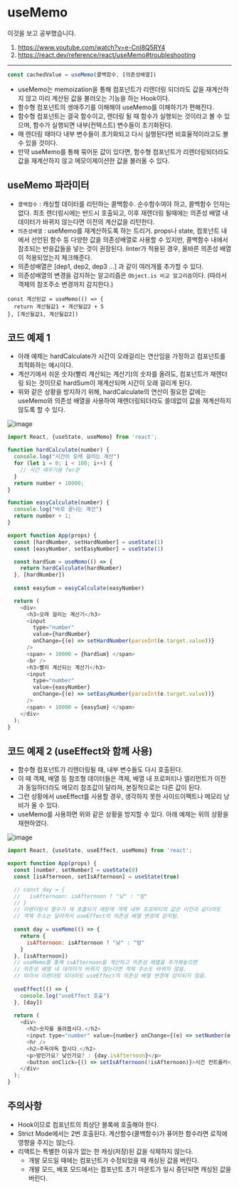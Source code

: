 # useMemo

이것을 보고 공부했습니다.
1. https://www.youtube.com/watch?v=e-CnI8Q5RY4
2. https://react.dev/reference/react/useMemo#troubleshooting

---

```js
const cachedValue = useMemo(콜백함수, [의존성배열])
```
- useMemo는 memoization을 통해 컴포넌트가 리렌더링 되더라도 값을 재계산하지 않고 미리 계산된 값을 불러오는 기능을 하는 Hook이다.
- 함수형 컴포넌트의 생애주기를 이해해야 useMemo를 이해하기가 편해진다.
- 함수형 컴포넌트는 결국 함수이고, 렌더링 될 때 함수가 실행되는 것이라고 볼 수 있으며, 함수가 실행되면 내부(컨텍스트) 변수들이 초기화된다.
- 매 렌더링 때마다 내부 변수들이 초기화되고 다시 실행된다면 비효율적이라고도 볼 수 있을 것이다.
- 만약 useMemo를 통해 묶어둔 값이 있다면, 함수형 컴포넌트가 리렌더링되더라도 값을 재계산하지 않고 메모이제이션한 값을 불러올 수 있다.

## useMemo 파라미터
- `콜백함수` : 캐싱할 데이터를 리턴하는 콜백함수. 순수함수여야 하고, 콜백함수 인자는 없다. 
최초 렌더링시에는 반드시 호출되고, 이후 재렌더링 될때에는 의존성 배열 내 데이터가 바뀌지 않는다면 이전의 계산값을 리턴한다.
- `의존성배열` : useMemo를 재계산하도록 하는 트리거. props나 state, 컴포넌트 내에서 선언된 함수 등 다양한 값을 의존성배열로 사용할 수 있지만, 콜백함수 내에서 참조되는 반응값들을 넣는 것이 권장된다.
linter가 적용된 경우, 올바른 의존성 배열이 적용되었는지 체크해준다.
- 의존성배열은 [dep1, dep2, dep3 ...] 과 같이 여러개를 추가할 수 있다.
- 의존성배열의 변경을 감지하는 알고리즘은 `Object.is 비교 알고리즘`이다. (따라서 객체의 참조주소 변경까지 감지한다.)
 
```
const 계산된값 = useMemo(() => {
  return 계산될값1 + 계산될값2 + 5
}, [계산될값1, 계산될값2])
```
## 코드 예제 1
- 아래 예제는 hardCalculate가 시간이 오래걸리는 연산임을 가정하고 컴포넌트를 최적화하는 예시이다.
- 계산기에서 쉬운 숫자(빨리 계산되는 계산기)의 숫자를 올려도, 컴포넌트가 재렌더링 되는 것이므로 hardSum이 재계산되며 시간이 오래 걸리게 된다.
- 위와 같은 상황을 방지하기 위해, hardCalculate의 연산이 필요한 값에는 useMemo와 의존성 배열을 사용하여 재렌더링되더라도 쓸데없이 값을 재계산하지 않도록 할 수 있다.

![image](https://github.com/2duckchun/2duckchun/assets/92588154/785610f2-cb90-4403-a3ef-2568a0790ed9)

```js
import React, {useState, useMemo} from 'react';

function hardCalculate(number) {
  console.log("시간이 오래 걸리는 계산")
  for (let i = 0; i < 100; i++) {
    // 시간 때우기용 for문
  }
  return number + 10000;
}

function easyCalculate(number) {
  console.log("바로 끝나는 계산")
  return number + 1;
}

export function App(props) {
  const [hardNumber, setHardNumber] = useState(1)
  const [easyNumber, setEasyNumber] = useState(1)

  const hardSum = useMemo(() => {
    return hardCalculate(hardNumber)
  }, [hardNumber])
  
  const easySum = easyCalculate(easyNumber)

  return (
    <div>
      <h3>오래 걸리는 계산기</h3>
      <input 
        type="number"
        value={hardNumber}
        onChange={(e) => setHardNumber(parseInt(e.target.value))}
      />
      <span> + 10000 = {hardSum} </span>
      <br />
      <h3>빨리 계산되는 계산기</h3>
      <input 
        type="number"
        value={easyNumber}
        onChange={(e) => setEasyNumber(parseInt(e.target.value))}
      />
      <span> + 10000 = {easySum} </span>
    </div>
  );
}
```

## 코드 예제 2 (useEffect와 함께 사용)
- 함수형 컴포넌트가 리렌더링될 때, 내부 변수들도 다시 호출된다.
- 이 때 객체, 배열 등 참조형 데이터들은 객체, 배열 내 프로퍼티나 엘리먼트가 이전과 동일하더라도 메모리 참조값이 달라져, 본질적으로는 다른 값이 된다.
- 그런 상황에서 useEffect를 사용할 경우, 생각하지 못한 사이드이펙트나 메모리 낭비가 올 수 있다.
- useMemo를 사용하면 위와 같은 상황을 방지할 수 있다. 아래 예제는 위의 상황을 재현하였다. 

![image](https://github.com/2duckchun/2duckchun/assets/92588154/e421d602-ed54-482d-b0b9-c6b169ab51bf)

```js
import React, {useState, useEffect, useMemo} from 'react';

export function App(props) {
  const [number, setNumber] = useState(0)
  const [isAfternoon, setIsAfternoon] = useState(true)

  // const day = {
  //   isAfternoon: isAfternoon ? "낮" : "밤"
  // } 
  // 리렌더링시 함수가 재 호출되기 때문에 객체 내부 프로퍼티의 값은 이전과 같더라도
  // 객체 주소는 달라져서 useEffect의 의존성 배열 변경에 감지됨.
  
  const day = useMemo(() => {
    return {
      isAfternoon: isAfternoon ? "낮" : "밤"
    }
  }, [isAfternoon])
  // useMemo를 통해 isAfternoon을 계산하고 의존성 배열을 추가해놓으면
  // 의존성 배열 내 데이터가 바뀌지 않는다면 객체 주소도 바뀌지 않음.
  // 따라서 리렌더링 되더라도 useEffect의 의존성 배열 변경에 감지되지 않음.
  
  useEffect(() => {
    console.log("useEffect 호출")
  }, [day])
  
  return (
    <div>
      <h2>숫자를 올려봅시다.</h2>
      <input type="number" value={number} onChange={(e) => setNumber(e.target.value)} />
      <hr />
      <h2>주독야독 합시다.</h2>
      <p>밤인가요? 낮인가요? : {day.isAfternoon}</p>
      <button onClick={() => setIsAfternoon(!isAfternoon)}>시간 컨트롤러</button>
    </div>
  );
}
```

## 주의사항
- Hook이므로 컴포넌트의 최상단 블록에 호출해야 한다.
- Strict Mode에서는 2번 호출된다. 계산함수(콜백함수)가 퓨어한 함수라면 로직에 영향을 주지는 않는다.
- 리액트는 특별한 이유가 없는 한 캐싱(저장)된 값을 삭제하지 않는다.
  - 개발 모드일 때에는 컴포넌트가 수정되었을 때 캐싱된 값을 버린다.
  - 개발 모드, 배포 모드에서는 컴포넌트 초기 마운트가 일시 중단되면 캐싱된 값을 버린다.
